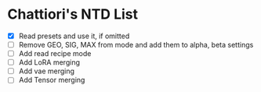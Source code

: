 # Chattiori's NTD List
- [x] Read presets and use it, if omitted
- [ ] Remove GEO, SIG, MAX from mode and add them to alpha, beta settings
- [ ] Add read recipe mode
- [ ] Add LoRA merging
- [ ] Add vae merging
- [ ] Add Tensor merging
